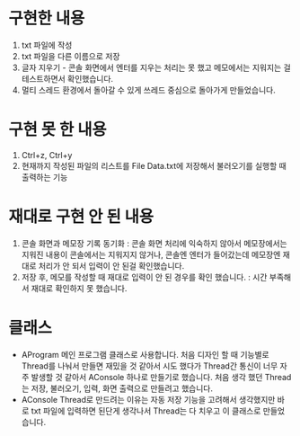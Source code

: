 # 구현한 내용
1. txt 파일에 작성
2. txt 파일을 다른 이름으로 저장
3. 글자 지우기 - 콘솔 화면에서 엔터를 지우는 처리는 못 했고 메모에서는 지워지는 걸 테스트하면서 확인했습니다.
4. 멀티 스레드 환경에서 돌아갈 수 있게 쓰레드 중심으로 돌아가게 만들었습니다.

# 구현 못 한 내용
1. Ctrl+z, Ctrl+y
2. 현재까지 작성된 파일의 리스트를 File Data.txt에 저장해서 불러오기를 실행할 때 출력하는 기능

# 재대로 구현 안 된 내용
1. 콘솔 화면과 메모장 기록 동기화 
    : 콘솔 화면 처리에 익숙하지 않아서 메모장에서는 지워진 내용이 콘솔에서는 지워지지 않거나, 콘솔엔 엔터가 들어갔는데 메모장엔 재대로 처리가 안 되서 입력이 안 된걸 확인했습니다.
2. 저장 후, 메모를 작성할 때 재대로 입력이 안 된 경우를 확인 했습니다.
    : 시간 부족해서 재대로 확인하지 못 했습니다.

# 클래스
- AProgram
메인 프로그램 클래스로 사용합니다. 처음 디자인 할 때 기능별로 Thread를 나눠서 만들면 재밌을 것 같아서 시도 했다가 Thread간 통신이 너무 자주 발생할 것 같아서 AConsole 하나로 만들기로 했습니다. 처음 생각 했던 Thread는 저장, 불러오기, 입력, 화면 출력으로 만들려고 했습니다.
- AConsole
Thread로 만드려는 이유는 자동 저장 기능을 고려해서 생각했지만 바로 txt 파일에 입력하면 된단게 생각나서 Thread는 다 치우고 이 클래스로 만들었습니다. 

